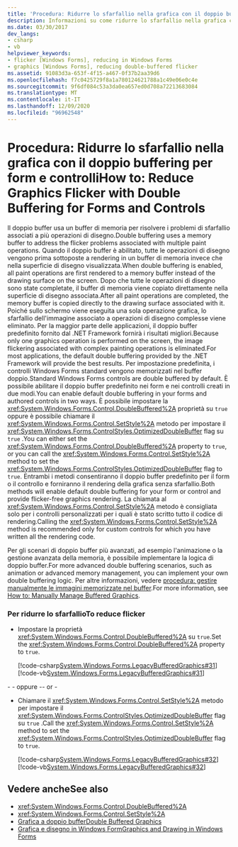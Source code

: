 ```yaml
---
title: 'Procedura: Ridurre lo sfarfallio nella grafica con il doppio buffering per form e controlli'
description: Informazioni su come ridurre lo sfarfallio nella grafica con il doppio buffer per Windows Forms e usare i controlli per risolvere i problemi di sfarfallio associati alle operazioni di disegno.
ms.date: 03/30/2017
dev_langs:
- csharp
- vb
helpviewer_keywords:
- flicker [Windows Forms], reducing in Windows Forms
- graphics [Windows Forms], reducing double-buffered flicker
ms.assetid: 91083d3a-653f-4f15-a467-0f37b2aa39d6
ms.openlocfilehash: f7c0425729f8a1a780124621788a1c49e06e0c4e
ms.sourcegitcommit: 9f6df084c53a3da0ea657ed0d708a72213683084
ms.translationtype: MT
ms.contentlocale: it-IT
ms.lasthandoff: 12/09/2020
ms.locfileid: "96962548"
---
```

# <a name="how-to-reduce-graphics-flicker-with-double-buffering-for-forms-and-controls"></a><span data-ttu-id="e93ee-103">Procedura: Ridurre lo sfarfallio nella grafica con il doppio buffering per form e controlli</span><span class="sxs-lookup"><span data-stu-id="e93ee-103">How to: Reduce Graphics Flicker with Double Buffering for Forms and Controls</span></span>
<span data-ttu-id="e93ee-104">Il doppio buffer usa un buffer di memoria per risolvere i problemi di sfarfallio associati a più operazioni di disegno.</span><span class="sxs-lookup"><span data-stu-id="e93ee-104">Double buffering uses a memory buffer to address the flicker problems associated with multiple paint operations.</span></span> <span data-ttu-id="e93ee-105">Quando il doppio buffer è abilitato, tutte le operazioni di disegno vengono prima sottoposte a rendering in un buffer di memoria invece che nella superficie di disegno visualizzata.</span><span class="sxs-lookup"><span data-stu-id="e93ee-105">When double buffering is enabled, all paint operations are first rendered to a memory buffer instead of the drawing surface on the screen.</span></span> <span data-ttu-id="e93ee-106">Dopo che tutte le operazioni di disegno sono state completate, il buffer di memoria viene copiato direttamente nella superficie di disegno associata.</span><span class="sxs-lookup"><span data-stu-id="e93ee-106">After all paint operations are completed, the memory buffer is copied directly to the drawing surface associated with it.</span></span> <span data-ttu-id="e93ee-107">Poiché sullo schermo viene eseguita una sola operazione grafica, lo sfarfallio dell'immagine associato a operazioni di disegno complesse viene eliminato. Per la maggior parte delle applicazioni, il doppio buffer predefinito fornito dal .NET Framework fornirà i risultati migliori.</span><span class="sxs-lookup"><span data-stu-id="e93ee-107">Because only one graphics operation is performed on the screen, the image flickering associated with complex painting operations is eliminated.For most applications, the default double buffering provided by the .NET Framework will provide the best results.</span></span> <span data-ttu-id="e93ee-108">Per impostazione predefinita, i controlli Windows Forms standard vengono memorizzati nel buffer doppio.</span><span class="sxs-lookup"><span data-stu-id="e93ee-108">Standard Windows Forms controls are double buffered by default.</span></span> <span data-ttu-id="e93ee-109">È possibile abilitare il doppio buffer predefinito nei form e nei controlli creati in due modi.</span><span class="sxs-lookup"><span data-stu-id="e93ee-109">You can enable default double buffering in your forms and authored controls in two ways.</span></span> <span data-ttu-id="e93ee-110">È possibile impostare la <xref:System.Windows.Forms.Control.DoubleBuffered%2A> proprietà su `true` oppure è possibile chiamare il <xref:System.Windows.Forms.Control.SetStyle%2A> metodo per impostare il <xref:System.Windows.Forms.ControlStyles.OptimizedDoubleBuffer> flag su `true` .</span><span class="sxs-lookup"><span data-stu-id="e93ee-110">You can either set the <xref:System.Windows.Forms.Control.DoubleBuffered%2A> property to `true`, or you can call the <xref:System.Windows.Forms.Control.SetStyle%2A> method to set the <xref:System.Windows.Forms.ControlStyles.OptimizedDoubleBuffer> flag to `true`.</span></span> <span data-ttu-id="e93ee-111">Entrambi i metodi consentiranno il doppio buffer predefinito per il form o il controllo e forniranno il rendering della grafica senza sfarfallio.</span><span class="sxs-lookup"><span data-stu-id="e93ee-111">Both methods will enable default double buffering for your form or control and provide flicker-free graphics rendering.</span></span> <span data-ttu-id="e93ee-112">La chiamata al <xref:System.Windows.Forms.Control.SetStyle%2A> metodo è consigliata solo per i controlli personalizzati per i quali è stato scritto tutto il codice di rendering.</span><span class="sxs-lookup"><span data-stu-id="e93ee-112">Calling the <xref:System.Windows.Forms.Control.SetStyle%2A> method is recommended only for custom controls for which you have written all the rendering code.</span></span>  
  
 <span data-ttu-id="e93ee-113">Per gli scenari di doppio buffer più avanzati, ad esempio l'animazione o la gestione avanzata della memoria, è possibile implementare la logica di doppio buffer.</span><span class="sxs-lookup"><span data-stu-id="e93ee-113">For more advanced double buffering scenarios, such as animation or advanced memory management, you can implement your own double buffering logic.</span></span> <span data-ttu-id="e93ee-114">Per altre informazioni, vedere [procedura: gestire manualmente le immagini memorizzate nel buffer](how-to-manually-manage-buffered-graphics.md).</span><span class="sxs-lookup"><span data-stu-id="e93ee-114">For more information, see [How to: Manually Manage Buffered Graphics](how-to-manually-manage-buffered-graphics.md).</span></span>  
  
### <a name="to-reduce-flicker"></a><span data-ttu-id="e93ee-115">Per ridurre lo sfarfallio</span><span class="sxs-lookup"><span data-stu-id="e93ee-115">To reduce flicker</span></span>  
  
- <span data-ttu-id="e93ee-116">Impostare la proprietà <xref:System.Windows.Forms.Control.DoubleBuffered%2A> su `true`.</span><span class="sxs-lookup"><span data-stu-id="e93ee-116">Set the <xref:System.Windows.Forms.Control.DoubleBuffered%2A> property to `true`.</span></span>  
  
     [!code-csharp[System.Windows.Forms.LegacyBufferedGraphics#31](~/samples/snippets/csharp/VS_Snippets_Winforms/System.Windows.Forms.LegacyBufferedGraphics/CS/Class1.cs#31)]
     [!code-vb[System.Windows.Forms.LegacyBufferedGraphics#31](~/samples/snippets/visualbasic/VS_Snippets_Winforms/System.Windows.Forms.LegacyBufferedGraphics/VB/Class1.vb#31)]  
  
 <span data-ttu-id="e93ee-117">\- - oppure -</span><span class="sxs-lookup"><span data-stu-id="e93ee-117">\- or -</span></span>  
  
- <span data-ttu-id="e93ee-118">Chiamare il <xref:System.Windows.Forms.Control.SetStyle%2A> metodo per impostare il <xref:System.Windows.Forms.ControlStyles.OptimizedDoubleBuffer> flag su `true` .</span><span class="sxs-lookup"><span data-stu-id="e93ee-118">Call the <xref:System.Windows.Forms.Control.SetStyle%2A> method to set the <xref:System.Windows.Forms.ControlStyles.OptimizedDoubleBuffer> flag to `true`.</span></span>  
  
     [!code-csharp[System.Windows.Forms.LegacyBufferedGraphics#32](~/samples/snippets/csharp/VS_Snippets_Winforms/System.Windows.Forms.LegacyBufferedGraphics/CS/Class1.cs#32)]
     [!code-vb[System.Windows.Forms.LegacyBufferedGraphics#32](~/samples/snippets/visualbasic/VS_Snippets_Winforms/System.Windows.Forms.LegacyBufferedGraphics/VB/Class1.vb#32)]  
  
## <a name="see-also"></a><span data-ttu-id="e93ee-119">Vedere anche</span><span class="sxs-lookup"><span data-stu-id="e93ee-119">See also</span></span>

- <xref:System.Windows.Forms.Control.DoubleBuffered%2A>
- <xref:System.Windows.Forms.Control.SetStyle%2A>
- [<span data-ttu-id="e93ee-120">Grafica a doppio buffer</span><span class="sxs-lookup"><span data-stu-id="e93ee-120">Double Buffered Graphics</span></span>](double-buffered-graphics.md)
- [<span data-ttu-id="e93ee-121">Grafica e disegno in Windows Form</span><span class="sxs-lookup"><span data-stu-id="e93ee-121">Graphics and Drawing in Windows Forms</span></span>](graphics-and-drawing-in-windows-forms.md)
